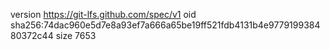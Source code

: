 version https://git-lfs.github.com/spec/v1
oid sha256:74dac960e5d7e8a93ef7a666a65be19ff521fdb4131b4e977919938480372c44
size 7653
